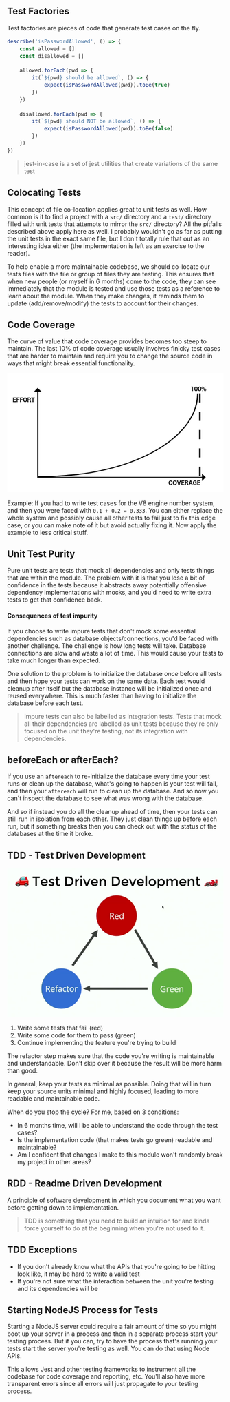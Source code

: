 ## Test Factories
Test factories are pieces of code that generate test cases on the fly. 

```js
describe('isPasswordAllowed', () => {
	const allowed = []
	const disallowed = []
	
	allowed.forEach(pwd => {
		it(`${pwd} should be allowed`, () => {
			expect(isPasswordAllowed(pwd)).toBe(true)
		})
	})
	
	disallowed.forEach(pwd => {
		it(`${pwd} should NOT be allowed`, () => {
			expect(isPasswordAllowed(pwd)).toBe(false)
		})
	})
})
``` 

> jest-in-case is a set of jest utilities that create variations of the same test

## Colocating Tests
This concept of file co-location applies great to unit tests as well. How common is it to find a project with a `src/` directory and a `test/` directory filled with unit tests that attempts to mirror the `src/` directory? All the pitfalls described above apply here as well. I probably wouldn't go as far as putting the unit tests in the exact same file, but I don't totally rule that out as an interesting idea either (the implementation is left as an exercise to the reader).

To help enable a more maintainable codebase, we should co-locate our tests files with the file or group of files they are testing. This ensures that when new people (or myself in 6 months) come to the code, they can see immediately that the module is tested and use those tests as a reference to learn about the module. When they make changes, it reminds them to update (add/remove/modify) the tests to account for their changes.

## Code Coverage
The curve of value that code coverage provides becomes too steep to maintain. The last 10% of code coverage usually involves finicky test cases that are harder to maintain and require you to change the source code in ways that might break essential functionality.

![](Pasted_image_20220405160502.png)

Example: If you had to write test cases for the V8 engine number system, and then you were faced with `0.1 + 0.2 = 0.333`. You can either replace the whole system and possibly cause all other tests to fail just to fix this edge case, or you can make note of it but avoid actually fixing it. Now apply the example to less critical stuff.

## Unit Test Purity
Pure unit tests are tests that mock all dependencies and only tests things that are within the module. The problem with it is that you lose a bit of confidence in the tests because it abstracts away potentially offensive dependency implementations with mocks, and you'd need to write extra tests to get that confidence back. 

#### Consequences of test impurity
If you choose to write impure tests that don't mock some essential dependencies such as database objects/connections, you'd be faced with another challenge. The challenge is how long tests will take. Database connections are slow and waste a lot of time. This would cause your tests to take much longer than expected. 

One solution to the problem is to initialize the database _once_ before all tests and then hope your tests can work on the same data. Each test would cleanup after itself but the database instance will be initialized once and reused everywhere. This is much faster than having to initialize the database before each test. 

> Impure tests can also be labelled as integration tests. Tests that mock all their dependencies are labelled as unit tests because they're only focused on the unit they're testing, not its integration with dependencies.

## beforeEach or afterEach?
If you use an `aftereach` to re-initialize the database every time your test runs or clean up the database, what's going to happen is your test will fail, and then your `aftereach` will run to clean up the database. And so now you can't inspect the database to see what was wrong with the database.

And so if instead you do all the cleanup ahead of time, then your tests can still run in isolation from each other. They just clean things up before each run, but if something breaks then you can check out with the status of the databases at the time it broke.

## TDD - Test Driven Development

![](Pasted_image_20220405235414.png)

1. Write some tests that fail (red)
2. Write some code for them to pass (green)
3. Continue implementing the feature you're trying to build

The refactor step makes sure that the code you're writing is maintainable and understandable. Don't skip over it because the result will be more harm than good.

In general, keep your tests as minimal as possible. Doing that will in turn keep your source units minimal and highly focused, leading to more readable and maintainable code.

When do you stop the cycle? For me, based on 3 conditions:
- In 6 months time, will I be able to understand the code through the test cases?
- Is the implementation code (that makes tests go green) readable and maintainable?
- Am I confident that changes I make to this module won't randomly break my project in other areas?

## RDD - Readme Driven Development
A principle of software development in which you document what you want before getting down to implementation.

> TDD is something that you need to build an intuition for and kinda force yourself to do at the beginning when you're not used to it. 

## TDD Exceptions
- If you don't already know what the APIs that you're going to be hitting look like, it may be hard to write a valid test
- If you're not sure what the interaction between the unit you're testing and its dependencies will be

## Starting NodeJS Process for Tests
Starting a NodeJS server could require a fair amount of time so you might boot up your server in a process and then in a separate process start your testing process. But if you can, try to have the process that's running your tests start the server you're testing as well. You can do that using Node APIs. 

This allows Jest and other testing frameworks to instrument all the codebase for code coverage and reporting, etc. You'll also have more transparent errors since all errors will just propagate to your testing process. 
